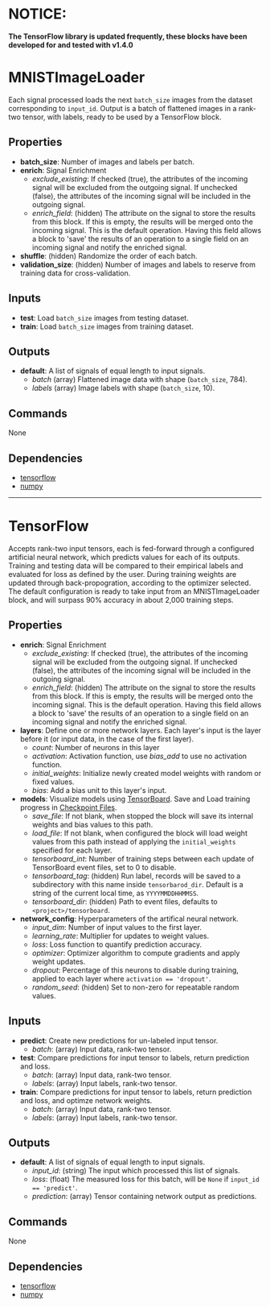 NOTICE:
==========
**The TensorFlow library is updated frequently, these blocks have been developed for and tested with v1.4.0**

MNISTImageLoader
================
Each signal processed loads the next `batch_size` images from the dataset corresponding to `input_id`. Output is a batch of flattened images in a rank-two tensor, with labels, ready to be used by a TensorFlow block.

Properties
----------
- **batch_size**: Number of images and labels per batch.
- **enrich**: Signal Enrichment
  - *exclude_existing*: If checked (true), the attributes of the incoming signal will be excluded from the outgoing signal. If unchecked (false), the attributes of the incoming signal will be included in the outgoing signal.
  - *enrich_field*: (hidden) The attribute on the signal to store the results from this block. If this is empty, the results will be merged onto the incoming signal. This is the default operation. Having this field allows a block to 'save' the results of an operation to a single field on an incoming signal and notify the enriched signal.
- **shuffle**: (hidden) Randomize the order of each batch.
- **validation_size**: (hidden) Number of images and labels to reserve from training data for cross-validation.

Inputs
------
- **test**: Load `batch_size` images from testing dataset.
- **train**: Load `batch_size` images from training dataset.

Outputs
-------
- **default**: A list of signals of equal length to input signals.
  - *batch* (array) Flattened image data with shape (`batch_size`, 784).
  - *labels* (array) Image labels with shape (`batch_size`, 10).

Commands
--------
None

Dependencies
------------
* [tensorflow](https://github.com/tensorflow/tensorflow)
* [numpy](https://github.com/numpy/numpy)

***

TensorFlow
==========
Accepts rank-two input tensors, each is fed-forward through a configured artificial neural network, which predicts values for each of its outputs. Training and testing data will be compared to their empirical labels and evaluated for loss as defined by the user. During training weights are updated through back-propogration, according to the optimizer selected. The default configuration is ready to take input from an MNISTImageLoader block, and will surpass 90% accuracy in about 2,000 training steps.

Properties
----------
- **enrich**: Signal Enrichment
  - *exclude_existing*: If checked (true), the attributes of the incoming signal will be excluded from the outgoing signal. If unchecked (false), the attributes of the incoming signal will be included in the outgoing signal.
  - *enrich_field*: (hidden) The attribute on the signal to store the results from this block. If this is empty, the results will be merged onto the incoming signal. This is the default operation. Having this field allows a block to 'save' the results of an operation to a single field on an incoming signal and notify the enriched signal.
- **layers**: Define one or more network layers. Each layer's input is the layer before it (or input data, in the case of the first layer).
  - *count*: Number of neurons in this layer
  - *activation*: Activation function, use *bias_add* to use no activation function.
  - *initial_weights*: Initialize newly created model weights with random or fixed values.
  - *bias*: Add a bias unit to this layer's input.
- **models**: Visualize models using [TensorBoard](https://www.tensorflow.org/get_started/summaries_and_tensorboard#launching_tensorboard). Save and Load training progress in [Checkpoint Files](https://www.tensorflow.org/versions/master/get_started/checkpoints).
  - *save_file*: If not blank, when stopped the block will save its internal weights and bias values to this path.
  - *load_file*: If not blank, when configured the block will load weight values from this path instead of applying the `initial_weights` specified for each layer.
  - *tensorboard_int*: Number of training steps between each update of TensorBoard event files, set to 0 to disable.
  - *tensorboard_tag*: (hidden) Run label, records will be saved to a subdirectory with this name inside `tensorbarod_dir`. Default is a string of the current local time, as `YYYYMMDDHHMMSS`.
  - *tensorboard_dir*: (hidden) Path to event files, defaults to `<project>/tensorboard`.
- **network_config**: Hyperparameters of the artifical neural network.
  - *input_dim*: Number of input values to the first layer.
  - *learning_rate*: Multiplier for updates to weight values.
  - *loss*: Loss function to quantify prediction accuracy.
  - *optimizer*: Optimizer algorithm to compute gradients and apply weight updates.
  - *dropout*: Percentage of this neurons to disable during training, applied to each layer where `activation == 'dropout'`.
  - *random_seed*: (hidden) Set to non-zero for repeatable random values.

Inputs
------
- **predict**: Create new predictions for un-labeled input tensor.
  - *batch*: (array) Input data, rank-two tensor.
- **test**: Compare predictions for input tensor to labels, return prediction and loss.
  - *batch*: (array) Input data, rank-two tensor.
  - *labels*: (array) Input labels, rank-two tensor.
- **train**: Compare predictions for input tensor to labels, return prediction and loss, and optimze network weights.
  - *batch*: (array) Input data, rank-two tensor.
  - *labels*: (array) Input labels, rank-two tensor.

Outputs
-------
- **default**: A list of signals of equal length to input signals.
  - *input_id*: (string) The input which processed this list of signals.
  - *loss*: (float) The measured loss for this batch, will be `None` if `input_id == 'predict'`.
  - *prediction*: (array) Tensor containing network output as predictions.

Commands
--------
None

Dependencies
------------
* [tensorflow](https://github.com/tensorflow/tensorflow)
* [numpy](https://github.com/numpy/numpy)

